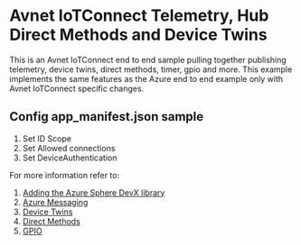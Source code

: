 # Avnet IoTConnect Telemetry, Hub Direct Methods and Device Twins

This is an Avnet IoTConnect end to end sample pulling together publishing telemetry, device twins, direct methods, timer, gpio and more.  This example implements the same features as the Azure end to end example only with Avnet IoTConnect specific changes.

## Config app_manifest.json sample

1. Set ID Scope
1. Set Allowed connections
1. Set DeviceAuthentication

For more information refer to:

1. [Adding the Azure Sphere DevX library](https://github.com/Azure-Sphere-DevX/AzureSphereDevX.Examples/wiki/Adding-the-DevX-Library)
1. [Azure Messaging](https://github.com/Azure-Sphere-DevX/AzureSphereDevX.Examples/wiki/IoT-Hub-Sending-messages)
1. [Device Twins](https://github.com/Azure-Sphere-DevX/AzureSphereDevX.Examples/wiki/IoT-Hub-Device-Twins)
1. [Direct Methods](https://github.com/Azure-Sphere-DevX/AzureSphereDevX.Examples/wiki/IoT-Hub-Direct-Methods)
1. [GPIO](https://github.com/Azure-Sphere-DevX/AzureSphereDevX.Examples/wiki/Working-with-GPIO)

